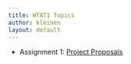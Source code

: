 ```yaml
---
title: WTAT1 Topics
author: kleinen
layout: default
---
```



* Assignment 1: [Project Proposals](a01-proposal)
